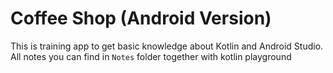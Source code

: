# Coffee Shop (Android Version)

This is training app to get basic knowledge about Kotlin and Android Studio. All notes you can find in `Notes` folder together with kotlin playground
